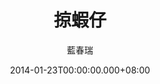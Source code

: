 ---
issue: 55
title: 掠蝦仔
author: 藍春瑞
date: 2014-01-23T00:00:00.000+08:00
topic: 懷想
difficulty: 2
wikidata: Q98095394
wikidata_link: https://www.wikidata.org/wiki/Q98095394
---